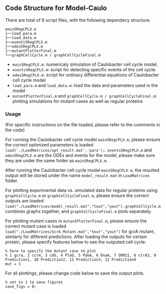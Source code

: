 ## Code Structure for Model-Caulo
There are total of 8 script files, with the following dependecy structure:

    main5RegCPLX.m
    ├──load_para.m
    ├──load_data.m
    ├──events5RegCPLX.m
    ├──odes5RegCPLX.m
    ├──mutantPlotterFinal.m
    └──graphCellCycle.m / graphCellCycleFinal.m
    
- `main5RegCPLX.m`: numericaly simulation of Caulobacter cell cycle model.
- `events5RegCPLX.m`: script for detecting specific events of the cell cycle.
- `odes5RegCPLX.m`: script for ordinary differential equations of Caulobacter cell cycle model
- `load_para.m` and `load_data.m`: load the data and parameters used in the model
- `mutantPlotterFinal.m` and `graphCellCycle.m / graphCellCycleFinal.m`: plotting simulations for mutant cases as well as regular proteins

### Usage
(For specific instructions on the file loaded, please refer to the comments in the code)

For running the Caulobacter cell cycle model `main5RegCPLX.m`, please ensure the correct optimized parameters is loaded `load('./LoadMatrices/opt_result.mat','para');`.
`events5RegCPLX.m` and `odes5RegCPLX.m` are the ODEs and events for the model, please make sure they are under the same folder as `main5RegCPLX.m`.

After running the Caulobacter cell cycle model `main5RegCPLX.m`, the resulted output will be stored under the name `model_result.mat` in `LoadMatrices` folder.

For plotting experimental data vs. simulated data for regular proteins using `graphCellCycle.m` or `graphCellCycleFinal.m`, please ensure the correct outputs are loaded `load("./LoadMatrices/model_result.mat","tout","yout")`. `graphCellCycle.m` combines graphs together, and `graphCellCycleFinal.m` plots separately.

For plotting mutant cases in `mutantPlotterFinal.m`, please ensure the correct mutant case is loaded `load("./LoadMatrices/GcrA_Mutant.mat","tout","yout")` for gcrA mutant, similarly for different predictions. After loading the outputs for certain protein, please specify features below to see the outputed cell cycle:
```
% here to specify the mutant case to plot
% 1 gcra, 2 ccrm, 3 cdG, 4 PleD, 5 PdeA, 6 DnaA, 7 SM921, 8 ctrA3, 9 Prediction1, 10 Prediction2, 11 Prediction3, 12 Prediction4
mut = 1
```

For all plottings, please change code below to save the output plots.
```
% set to 1 to save figures
save_figs = 0;
```
